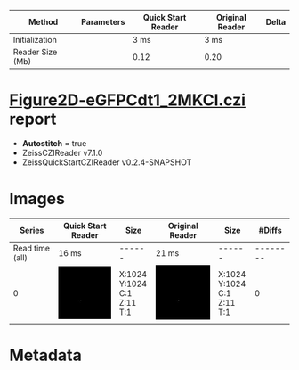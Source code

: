 |  Method            | Parameters       | Quick Start Reader | Original Reader | Delta  |
| -------------------|------------------|--------------------|-----------------|------- |
| Initialization     |                  |3 ms|3 ms|        |
| Reader Size (Mb)     |                  |0.12|0.20|        |
# [Figure2D-eGFPCdt1_2MKCl.czi](https://zenodo.org/record/5908580/files/Figure2D-eGFPCdt1_2MKCl.czi) report
 - **Autostitch** = true
 - ZeissCZIReader v7.1.0
 - ZeissQuickStartCZIReader v0.2.4-SNAPSHOT

# Images 

| Series            | Quick Start Reader | Size | Original Reader | Size | #Diffs |
|-------------------|--------------------|------|-----------------|------|--------|
| Read time (all)   |16 ms|------|21 ms|------|--------|
|0|![Figure2D-eGFPCdt1_2MKCl.quick_true.flat_true.stitch_true.series_0.jpg](Figure2D-eGFPCdt1_2MKCl/Figure2D-eGFPCdt1_2MKCl.quick_true.flat_true.stitch_true.series_0.jpg)|X:1024<br>Y:1024<br>C:1<br>Z:11<br>T:1|![Figure2D-eGFPCdt1_2MKCl.quick_false.flat_true.stitch_true.series_0.jpg](Figure2D-eGFPCdt1_2MKCl/Figure2D-eGFPCdt1_2MKCl.quick_false.flat_true.stitch_true.series_0.jpg)|X:1024<br>Y:1024<br>C:1<br>Z:11<br>T:1|0|

# Metadata

